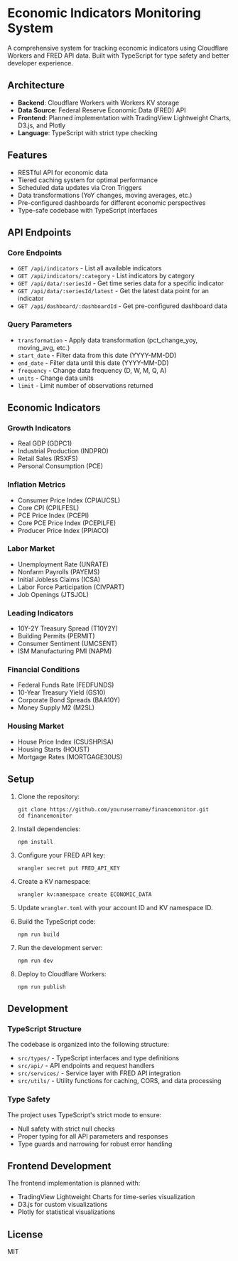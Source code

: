 # Economic Indicators Monitoring System

A comprehensive system for tracking economic indicators using Cloudflare Workers and FRED API data. Built with TypeScript for type safety and better developer experience.

## Architecture

- **Backend**: Cloudflare Workers with Workers KV storage
- **Data Source**: Federal Reserve Economic Data (FRED) API
- **Frontend**: Planned implementation with TradingView Lightweight Charts, D3.js, and Plotly
- **Language**: TypeScript with strict type checking

## Features

- RESTful API for economic data
- Tiered caching system for optimal performance
- Scheduled data updates via Cron Triggers
- Data transformations (YoY changes, moving averages, etc.)
- Pre-configured dashboards for different economic perspectives
- Type-safe codebase with TypeScript interfaces

## API Endpoints

### Core Endpoints

- `GET /api/indicators` - List all available indicators
- `GET /api/indicators/:category` - List indicators by category
- `GET /api/data/:seriesId` - Get time series data for a specific indicator
- `GET /api/data/:seriesId/latest` - Get the latest data point for an indicator
- `GET /api/dashboard/:dashboardId` - Get pre-configured dashboard data

### Query Parameters

- `transformation` - Apply data transformation (pct_change_yoy, moving_avg, etc.)
- `start_date` - Filter data from this date (YYYY-MM-DD)
- `end_date` - Filter data until this date (YYYY-MM-DD)
- `frequency` - Change data frequency (D, W, M, Q, A)
- `units` - Change data units
- `limit` - Limit number of observations returned

## Economic Indicators

### Growth Indicators
- Real GDP (GDPC1)
- Industrial Production (INDPRO)
- Retail Sales (RSXFS)
- Personal Consumption (PCE)

### Inflation Metrics
- Consumer Price Index (CPIAUCSL)
- Core CPI (CPILFESL)
- PCE Price Index (PCEPI)
- Core PCE Price Index (PCEPILFE)
- Producer Price Index (PPIACO)

### Labor Market
- Unemployment Rate (UNRATE)
- Nonfarm Payrolls (PAYEMS)
- Initial Jobless Claims (ICSA)
- Labor Force Participation (CIVPART)
- Job Openings (JTSJOL)

### Leading Indicators
- 10Y-2Y Treasury Spread (T10Y2Y)
- Building Permits (PERMIT)
- Consumer Sentiment (UMCSENT)
- ISM Manufacturing PMI (NAPM)

### Financial Conditions
- Federal Funds Rate (FEDFUNDS)
- 10-Year Treasury Yield (GS10)
- Corporate Bond Spreads (BAA10Y)
- Money Supply M2 (M2SL)

### Housing Market
- House Price Index (CSUSHPISA)
- Housing Starts (HOUST)
- Mortgage Rates (MORTGAGE30US)

## Setup

1. Clone the repository:
   ```
   git clone https://github.com/yourusername/financemonitor.git
   cd financemonitor
   ```

2. Install dependencies:
   ```
   npm install
   ```

3. Configure your FRED API key:
   ```
   wrangler secret put FRED_API_KEY
   ```

4. Create a KV namespace:
   ```
   wrangler kv:namespace create ECONOMIC_DATA
   ```

5. Update `wrangler.toml` with your account ID and KV namespace ID.

6. Build the TypeScript code:
   ```
   npm run build
   ```

7. Run the development server:
   ```
   npm run dev
   ```

8. Deploy to Cloudflare Workers:
   ```
   npm run publish
   ```

## Development

### TypeScript Structure

The codebase is organized into the following structure:

- `src/types/` - TypeScript interfaces and type definitions
- `src/api/` - API endpoints and request handlers
- `src/services/` - Service layer with FRED API integration
- `src/utils/` - Utility functions for caching, CORS, and data processing

### Type Safety

The project uses TypeScript's strict mode to ensure:
- Null safety with strict null checks
- Proper typing for all API parameters and responses
- Type guards and narrowing for robust error handling

## Frontend Development

The frontend implementation is planned with:
- TradingView Lightweight Charts for time-series visualization
- D3.js for custom visualizations
- Plotly for statistical visualizations

## License

MIT
